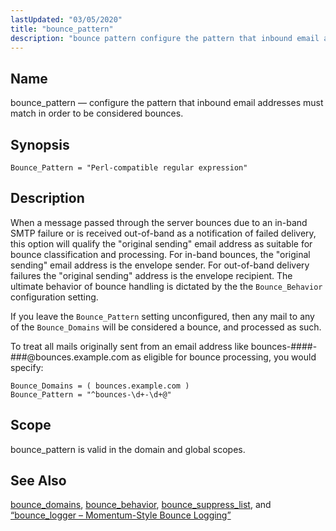 ```yaml
---
lastUpdated: "03/05/2020"
title: "bounce_pattern"
description: "bounce pattern configure the pattern that inbound email addresses must match in order to be considered bounces Bounce Pattern Perl compatible regular expression When a message passed through the server bounces due to an in band SMTP failure or is received out of band as a notification of failed delivery..."
---
```


<a name="conf.ref.bounce_pattern"></a> 
## Name

bounce_pattern — configure the pattern that inbound email addresses must match in order to be considered bounces.

## Synopsis

`Bounce_Pattern = "Perl-compatible regular expression"`

<a name="idp23659152"></a> 
## Description

When a message passed through the server bounces due to an in-band SMTP failure or is received out-of-band as a notification of failed delivery, this option will qualify the "original sending" email address as suitable for bounce classification and processing. For in-band bounces, the "original sending" email address is the envelope sender. For out-of-band delivery failures the "original sending" address is the envelope recipient. The ultimate behavior of bounce handling is dictated by the the `Bounce_Behavior` configuration setting.

If you leave the `Bounce_Pattern` setting unconfigured, then any mail to any of the `Bounce_Domains` will be considered a bounce, and processed as such.

To treat all mails originally sent from an email address like bounces-####-###@bounces.example.com as eligible for bounce processing, you would specify:

```
Bounce_Domains = ( bounces.example.com )
Bounce_Pattern = "^bounces-\d+-\d+@"
```
<a name="idp23664800"></a> 
## Scope

bounce_pattern is valid in the domain and global scopes.

<a name="idp23666640"></a> 
## See Also

[bounce_domains](/momentum/4/config/ref-bounce-domains), [bounce_behavior](/momentum/4/config/ref-bounce-behavior), [bounce_suppress_list](/momentum/4/config/ref-bounce-suppress-list), and [“bounce_logger – Momentum-Style Bounce Logging”](/momentum/4/modules/bounce-logger)